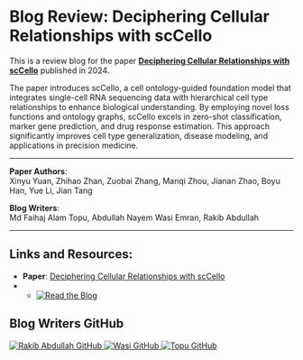 # Blog Review: Deciphering Cellular Relationships with scCello

This is a review blog for the paper [**Deciphering Cellular Relationships with scCello**](https://openreview.net/forum?id=aeYNVtTo7o) published in 2024.

The paper introduces scCello, a cell ontology-guided foundation model that integrates single-cell RNA sequencing data with hierarchical cell type relationships to enhance biological understanding. By employing novel loss functions and ontology graphs, scCello excels in zero-shot classification, marker gene prediction, and drug response estimation. This approach significantly improves cell type generalization, disease modeling, and applications in precision medicine.

---

**Paper Authors**:  
Xinyu Yuan, Zhihao Zhan, Zuobai Zhang, Manqi Zhou, Jianan Zhao, Boyu Han, Yue Li, Jian Tang

**Blog Writers**:  
Md Faihaj Alam Topu, Abdullah Nayem Wasi Emran, Rakib Abdullah

---

## Links and Resources:
- **Paper**: [Deciphering Cellular Relationships with scCello](https://openreview.net/forum?id=aeYNVtTo7o)
- - [![Read the Blog](https://img.shields.io/badge/-Read%20the%20Blog-blue?style=flat-square)](https://github.com/Rakib047/Blog-Deciphering-Cellular-Relationships-with-scCello-A-Cell-Ontology-Guided-Foundation-Model/blob/main/Deciphering%20Cellular%20Relationships%20with%20scCello_A%20Cell%20Ontology-Guided%20Foundation%20Model.md)

## Blog Writers GitHub
<p>
  <a href="https://github.com/Rakib047">
    <img src="https://img.shields.io/badge/-Rakib%20Abdullah-black?style=flat-square&logo=github&logoColor=white" alt="Rakib Abdullah GitHub">
  </a>
  <a href="https://github.com/Nayem9274">
    <img src="https://img.shields.io/badge/-Wasi-black?style=flat-square&logo=github&logoColor=white" alt="Wasi GitHub">
  </a>
  <a href="#">
    <img src="https://img.shields.io/badge/-Topu-black?style=flat-square&logo=github&logoColor=white" alt="Topu GitHub">
  </a>
</p>


